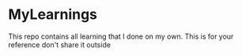 # MyLearnings
This repo contains all learning that I done on my own.
This is for your reference don't share it outside
